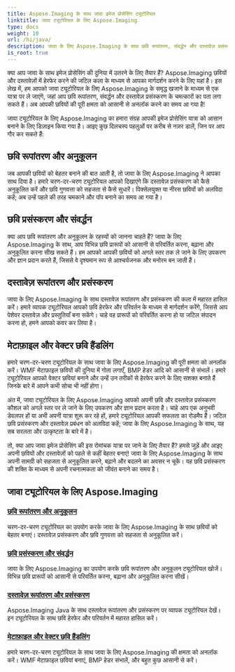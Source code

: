 ```yaml
---
title: Aspose.Imaging के साथ जावा इमेज प्रोसेसिंग ट्यूटोरियल
linktitle: जावा ट्यूटोरियल के लिए Aspose.Imaging
type: docs
weight: 10
url: /hi/java/
description: जावा के लिए Aspose.Imaging के साथ छवि रूपांतरण, संवर्द्धन और दस्तावेज़ प्रसंस्करण सीखें। हमारे ट्यूटोरियल के साथ आसानी से छवियों को अनुकूलित करें।
is_root: true
---
```


क्या आप जावा के साथ इमेज प्रोसेसिंग की दुनिया में उतरने के लिए तैयार हैं? Aspose.Imaging छवियों और दस्तावेज़ों में हेरफेर करने की जटिल कला के माध्यम से आपका मार्गदर्शन करने के लिए यहां है। इस लेख में, हम आपको जावा ट्यूटोरियल के लिए Aspose.Imaging के समृद्ध खजाने के माध्यम से एक यात्रा पर ले जाएंगे, जहां आप छवि रूपांतरण, संवर्द्धन और दस्तावेज़ प्रसंस्करण के चमत्कारों का पता लगा सकते हैं। अब आपकी छवियों की पूरी क्षमता को आसानी से अनलॉक करने का समय आ गया है!

जावा ट्यूटोरियल के लिए Aspose.Imaging का हमारा संग्रह आपकी इमेज प्रोसेसिंग यात्रा को आसान बनाने के लिए डिज़ाइन किया गया है। आइए कुछ दिलचस्प पहलुओं पर करीब से नज़र डालें, जिन पर आप गौर कर सकते हैं:

## छवि रूपांतरण और अनुकूलन

जब आपकी छवियों को बेहतर बनाने की बात आती है, तो जावा के लिए Aspose.Imaging ने आपका साथ दिया है। हमारे चरण-दर-चरण ट्यूटोरियल आपको दिखाएंगे कि दस्तावेज़ प्रसंस्करण को कैसे अनुकूलित करें और छवि गुणवत्ता को सहजता से कैसे सुधारें। पिक्सेलयुक्त या नीरस छवियों को अलविदा कहें; अब उन्हें पहले की तरह चमकाने और पॉप बनाने का समय आ गया है।

## छवि प्रसंस्करण और संवर्द्धन

क्या आप छवि रूपांतरण और अनुकूलन के रहस्यों को जानना चाहते हैं? जावा के लिए Aspose.Imaging के साथ, आप विभिन्न छवि प्रारूपों को आसानी से परिवर्तित करना, बढ़ाना और अनुकूलित करना सीख सकते हैं। हम आपको आपकी छवियों को अगले स्तर तक ले जाने के लिए उपकरण और ज्ञान प्रदान करते हैं, जिससे वे दृश्यमान रूप से आश्चर्यजनक और मनोरम बन जाती हैं।

## दस्तावेज़ रूपांतरण और प्रसंस्करण

जावा के लिए Aspose.Imaging के साथ दस्तावेज़ रूपांतरण और प्रसंस्करण की कला में महारत हासिल करें। हमारे व्यापक ट्यूटोरियल आपको छवि हेरफेर और परिवर्तन के माध्यम से मार्गदर्शन करेंगे, जिससे आप पेशेवर दस्तावेज़ और प्रस्तुतियाँ बना सकेंगे। चाहे वह प्रारूपों को परिवर्तित करना हो या जटिल संपादन करना हो, हमने आपको कवर कर लिया है।

## मेटाफ़ाइल और वेक्टर छवि हैंडलिंग

हमारे चरण-दर-चरण ट्यूटोरियल के साथ जावा के लिए Aspose.Imaging की पूरी क्षमता को अनलॉक करें। WMF मेटाफ़ाइल छवियों की दुनिया में गोता लगाएँ, BMP हेडर आदि को आसानी से संभालें। हमारे ट्यूटोरियल आपको वेक्टर छवियां बनाने और उन्हें उन तरीकों से हेरफेर करने के लिए सशक्त बनाते हैं जिनके बारे में आपने कभी सोचा भी नहीं होगा।

अंत में, जावा ट्यूटोरियल के लिए Aspose.Imaging आपको अपनी छवि और दस्तावेज़ प्रसंस्करण कौशल को अगले स्तर पर ले जाने के लिए उपकरण और ज्ञान प्रदान करता है। चाहे आप एक अनुभवी डेवलपर हों या अभी अपनी यात्रा शुरू कर रहे हों, हमारे ट्यूटोरियल आपकी सफलता का रोडमैप हैं। जटिल छवि प्रसंस्करण और दस्तावेज़ प्रबंधन को अलविदा कहें; जावा के लिए Aspose.Imaging के साथ, यह सब सरलता और उत्कृष्टता के बारे में है।

तो, क्या आप जावा इमेज प्रोसेसिंग की इस रोमांचक यात्रा पर जाने के लिए तैयार हैं? हमसे जुड़ें और आइए अपनी छवियों और दस्तावेज़ों को पहले से कहीं बेहतर बनाएं! जावा के लिए Aspose.Imaging के साथ अपनी सामग्री को सहजता से अनुकूलित करने, बढ़ाने और बदलने का अवसर न चूकें। यह छवि प्रसंस्करण की शक्ति के माध्यम से अपनी रचनात्मकता को जीवंत बनाने का समय है।

## जावा ट्यूटोरियल के लिए Aspose.Imaging
### [छवि रूपांतरण और अनुकूलन](./image-conversion-and-optimization/)
चरण-दर-चरण ट्यूटोरियल का उपयोग करके जावा के लिए Aspose.Imaging के साथ छवियों को बेहतर बनाएं। दस्तावेज़ प्रसंस्करण और छवि गुणवत्ता को सहजता से अनुकूलित करें।
### [छवि प्रसंस्करण और संवर्द्धन](./image-processing-and-enhancement/)
जावा के लिए Aspose.Imaging का उपयोग करके छवि रूपांतरण और अनुकूलन ट्यूटोरियल खोजें। विभिन्न छवि प्रारूपों को आसानी से परिवर्तित करना, बढ़ाना और अनुकूलित करना सीखें।
### [दस्तावेज़ रूपांतरण और प्रसंस्करण](./document-conversion-and-processing/)
Aspose.Imaging Java के साथ दस्तावेज़ रूपांतरण और प्रसंस्करण पर व्यापक ट्यूटोरियल देखें। इन ट्यूटोरियल के साथ छवि हेरफेर और परिवर्तन में महारत हासिल करें।
### [मेटाफ़ाइल और वेक्टर छवि हैंडलिंग](./metafile-and-vector-image-handling/)
हमारे चरण-दर-चरण ट्यूटोरियल के साथ जावा के लिए Aspose.Imaging की क्षमता को अनलॉक करें। WMF मेटाफ़ाइल छवियां बनाएं, BMP हेडर संभालें, और बहुत कुछ आसानी से करें।